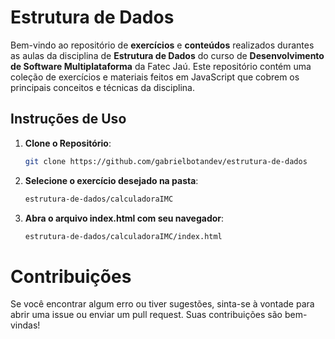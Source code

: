 # Estrutura de Dados

Bem-vindo ao repositório de **exercícios** e **conteúdos** realizados durantes as aulas da disciplina de **Estrutura de Dados** do curso de **Desenvolvimento de Software Multiplataforma** da Fatec Jaú. Este repositório contém uma coleção de exercícios e materiais feitos em JavaScript que cobrem os principais conceitos e técnicas da disciplina.

## Instruções de Uso

1. **Clone o Repositório**:
   ```bash
   git clone https://github.com/gabrielbotandev/estrutura-de-dados

2. **Selecione o exercício desejado na pasta**:
   ```bash
   estrutura-de-dados/calculadoraIMC

3. **Abra o arquivo index.html com seu navegador**:
   ```bash
   estrutura-de-dados/calculadoraIMC/index.html

# Contribuições

Se você encontrar algum erro ou tiver sugestões, sinta-se à vontade para abrir uma issue ou enviar um pull request. Suas contribuições são bem-vindas!


